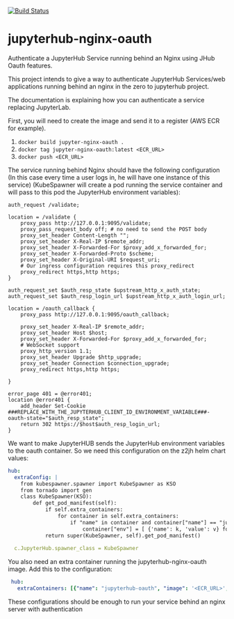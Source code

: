[![Build Status](https://jenkins.dev.adrf.cloud/buildStatus/icon?job=jupyterhub-nginx-oauth%2Fjenkins)](https://jenkins.dev.adrf.cloud/job/jupyterhub-nginx-oauth/)

# jupyterhub-nginx-oauth
Authenticate a JupyterHub Service running behind an Nginx using JHub Oauth features.

This project intends to give a way to authenticate JupyterHub Services/web applications running behind an nginx in the zero to jupyterhub project.

The documentation is explaining how you can authenticate a service replacing JupyterLab.

First, you will need to create the image and send it to a register (AWS ECR for example).

1. `docker build jupyter-nginx-oauth .`
2. `docker tag jupyter-nginx-oauth:latest <ECR_URL>`
3. `docker push <ECR_URL>`

The service running behind Nginx should have the following configuration (In this case every time a user logs in, he will have one instance of this service) (KubeSpawner will create a pod running the service container and will pass to this pod the JupyterHub environment variables):

```
auth_request /validate;

location = /validate {
    proxy_pass http://127.0.0.1:9095/validate;
    proxy_pass_request_body off; # no need to send the POST body
    proxy_set_header Content-Length "";
    proxy_set_header X-Real-IP $remote_addr;
    proxy_set_header X-Forwarded-For $proxy_add_x_forwarded_for;
    proxy_set_header X-Forwarded-Proto $scheme;
    proxy_set_header X-Original-URI $request_uri;
    # Our ingress configuration requires this proxy_redirect 
    proxy_redirect https,http https;
}

auth_request_set $auth_resp_state $upstream_http_x_auth_state;
auth_request_set $auth_resp_login_url $upstream_http_x_auth_login_url;

location = /oauth_callback {
    proxy_pass http://127.0.0.1:9095/oauth_callback;

    proxy_set_header X-Real-IP $remote_addr;
    proxy_set_header Host $host;
    proxy_set_header X-Forwarded-For $proxy_add_x_forwarded_for;
    # WebSocket support
    proxy_http_version 1.1;
    proxy_set_header Upgrade $http_upgrade;
    proxy_set_header Connection $connection_upgrade;
    proxy_redirect https,http https;

}

error_page 401 = @error401;
location @error401 {
    add_header Set-Cookie ###REPLACE_WITH_THE_JUPYTERHUB_CLIENT_ID_ENVIRONMENT_VARIABLE###-oauth-state="$auth_resp_state";
    return 302 https://$host$auth_resp_login_url;
}
```


We want to make JupyterHUB sends the JupyterHub environment variables to the oauth container. So we need this configuration on the z2jh helm chart values:
```yaml
hub:
  extraConfig: |
    from kubespawner.spawner import KubeSpawner as KSO
    from tornado import gen
    class KubeSpawner(KSO):
        def get_pod_manifest(self):
            if self.extra_containers:
                for container in self.extra_containers:
                    if "name" in container and container["name"] == "jupyterhub-oauth":
                        container["env"] = [ {'name': k, 'value': v} for k, v in (self.get_env() or {}).items()]
            return super(KubeSpawner, self).get_pod_manifest()
    
  c.JupyterHub.spawner_class = KubeSpawner
``` 
 You also need an extra container running the jupyterhub-nginx-oauth image. Add this to the configuration:
  
 ```yaml
  hub:
    extraContainers: [{"name": "jupyterhub-oauth", "image": '<ECR_URL>', "ports": [{"containerPort": 9095, "name": "jhub-oauth", "protocol": "TCP"}]}]
 ```
  
  These configurations should be enough to run your service behind an nginx server with authentication
